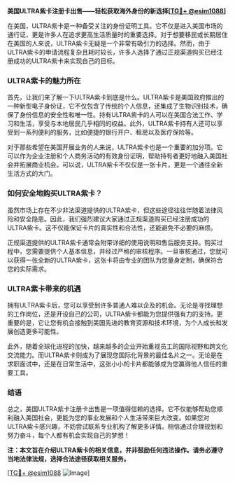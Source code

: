 **美国ULTRA紫卡注册卡出售——轻松获取海外身份的新选择[[TG💪+ @esim1088](https://t.me/s/esim1088)]**

在美国，ULTRA紫卡是一种备受关注的身份证明工具。它不仅是进入美国市场的通行证，更是许多人在追求更高生活质量时的重要选择。对于想要移民或长期居住在美国的人来说，ULTRA紫卡无疑是一个非常有吸引力的选择。然而，由于ULTRA紫卡的申请流程复杂且耗时较长，许多人选择了通过正规渠道购买已经注册成功的ULTRA紫卡来实现自己的目标。

### ULTRA紫卡的魅力所在

首先，让我们来了解一下ULTRA紫卡到底是什么。ULTRA紫卡是美国政府推出的一种新型电子身份证，它不仅包含了传统的个人信息，还集成了生物识别技术，确保了身份信息的安全性和唯一性。持有ULTRA紫卡的人可以在美国合法工作、学习和生活，享受与本地居民几乎相同的权益。此外，ULTRA紫卡持有人还可以享受到一系列便利的服务，比如便捷的银行开户、租房以及医疗保险等。

对于那些希望在美国开展业务的人来说，ULTRA紫卡也是一个重要的加分项。它可以作为企业注册和个人商务活动的有效身份证明，帮助持有者更好地融入美国社会并拓展商业机会。可以说，ULTRA紫卡不仅仅是一张卡片，更是一个通往全新生活方式的大门。

### 如何安全地购买ULTRA紫卡？

虽然市场上存在不少非法渠道提供的ULTRA紫卡，但这些途径往往伴随着法律风险和安全隐患。因此，我们强烈建议大家通过正规渠道购买已经注册成功的ULTRA紫卡。这不仅能保证卡片的真实性和合法性，还能避免不必要的麻烦。

正规渠道提供的ULTRA紫卡通常会附带详细的使用说明和售后服务支持。购买过程中，您需要提供个人基本信息，并经过严格的审核程序。一旦审核通过，您就可以获得一张全新的ULTRA紫卡，这张卡将由专业的团队为您量身定制，确保符合您的实际需求。

### ULTRA紫卡带来的机遇

拥有ULTRA紫卡后，您可以享受到许多普通人难以企及的机会。无论是寻找理想的工作岗位，还是开设自己的公司，ULTRA紫卡都能为您提供强有力的支持。更重要的是，它让您有机会接触到美国先进的教育资源和技术环境，为个人成长和发展创造更多可能性。

此外，随着全球化进程的加快，越来越多的企业开始重视员工的国际视野和跨文化交流能力。而ULTRA紫卡则成为了展现您国际化背景的最佳名片之一。无论是在求职面试中，还是在日常生活中，这张小小的卡片都能够成为您赢得他人信任的重要工具。

### 结语

总之，美国ULTRA紫卡注册卡出售是一项值得信赖的选择。它不仅能够帮助您顺利融入美国社会，更能为您的事业发展和个人生活带来巨大改变。如果您对ULTRA紫卡感兴趣，不妨尝试联系专业机构了解更多详情。相信通过合理规划和努力奋斗，每个人都有机会实现自己的梦想！

**注：本文旨在介绍ULTRA紫卡的相关信息，并非鼓励任何违法操作。请务必遵守当地法律法规，选择合法途径获取相关服务。**

[[TG💪+ @esim1088](https://t.me/s/esim1088) ![Image](https://i.postimg.cc/4NQfJmqS/Snipaste-2025-05-13-00-14-12.png)]
